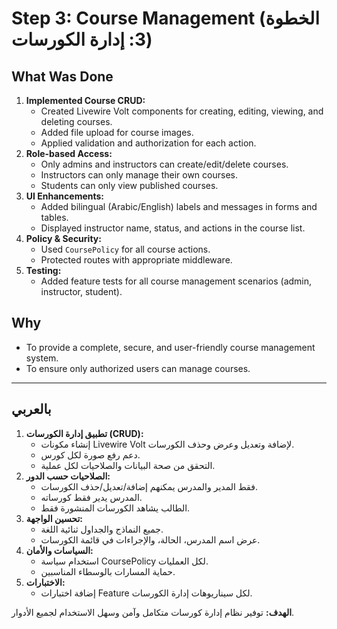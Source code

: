 # Step 3: Course Management (الخطوة 3: إدارة الكورسات)

## What Was Done

1. **Implemented Course CRUD:**
   - Created Livewire Volt components for creating, editing, viewing, and deleting courses.
   - Added file upload for course images.
   - Applied validation and authorization for each action.
2. **Role-based Access:**
   - Only admins and instructors can create/edit/delete courses.
   - Instructors can only manage their own courses.
   - Students can only view published courses.
3. **UI Enhancements:**
   - Added bilingual (Arabic/English) labels and messages in forms and tables.
   - Displayed instructor name, status, and actions in the course list.
4. **Policy & Security:**
   - Used `CoursePolicy` for all course actions.
   - Protected routes with appropriate middleware.
5. **Testing:**
   - Added feature tests for all course management scenarios (admin, instructor, student).

## Why
- To provide a complete, secure, and user-friendly course management system.
- To ensure only authorized users can manage courses.

---

## بالعربي

1. **تطبيق إدارة الكورسات (CRUD):**
   - إنشاء مكونات Livewire Volt لإضافة وتعديل وعرض وحذف الكورسات.
   - دعم رفع صورة لكل كورس.
   - التحقق من صحة البيانات والصلاحيات لكل عملية.
2. **الصلاحيات حسب الدور:**
   - فقط المدير والمدرس يمكنهم إضافة/تعديل/حذف الكورسات.
   - المدرس يدير فقط كورساته.
   - الطالب يشاهد الكورسات المنشورة فقط.
3. **تحسين الواجهة:**
   - جميع النماذج والجداول ثنائية اللغة.
   - عرض اسم المدرس، الحالة، والإجراءات في قائمة الكورسات.
4. **السياسات والأمان:**
   - استخدام سياسة CoursePolicy لكل العمليات.
   - حماية المسارات بالوسطاء المناسبين.
5. **الاختبارات:**
   - إضافة اختبارات Feature لكل سيناريوهات إدارة الكورسات.

**الهدف:** توفير نظام إدارة كورسات متكامل وآمن وسهل الاستخدام لجميع الأدوار.
